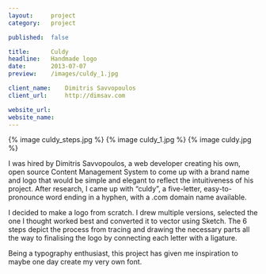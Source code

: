 ```yaml
---
layout:     project
category:   project

published:  false

title:      Culdy
headline:   Handmade logo
date:       2013-07-07
preview:    /images/culdy_1.jpg

client_name:    Dimitris Savvopoulos
client_url:     http://dimsav.com

website_url:    
website_name:   
---
```

{% image culdy_steps.jpg %}
{% image culdy_1.jpg %}
{% image culdy.jpg %}

I was hired by Dimitris Savvopoulos, a web developer creating his own, open source Content Management System to come up with a brand name and logo that would be simple and elegant to reflect the intuitiveness of his project. After research, I came up with “culdy”, a five-letter, easy-to-pronounce word ending in a hyphen, with a .com domain name available.

I decided to make a logo from scratch. I drew multiple versions, selected the one I thought worked best and converted it to vector using Sketch. The 6 steps depict the process from tracing and drawing the necessary parts all the way to finalising the logo by connecting each letter with a ligature.

Being a typography enthusiast, this project has given me inspiration to maybe one day create my very own font.